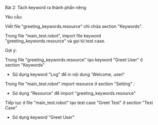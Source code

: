 Bài 2: Tách keyword ra thành phần riêng

Yêu cầu:

Viết file "greeting_keywords.resource" chỉ chứa section "Keywords".

Trong file "main_test.robot", import file keyword "greeting_keywords.resource" và gọi từ test case.

Gợi ý:

Trong file "greeting_keywords.resource" tạo keyword "Greet User" ở section "Keywords"
 - Sử dụng keyword "Log" để in nội dung 'Welcome, user!'

Trong file "main_test.robot" import resource ở section "Setting" :
-   Sử dụng "Resource" để import "greeting_keywords.resource"

Tiếp tục ở file "main_test.robot" tạo test case "Greet Test" ở section "Test Case"
-   Sử dụng keyword "Greet User"

